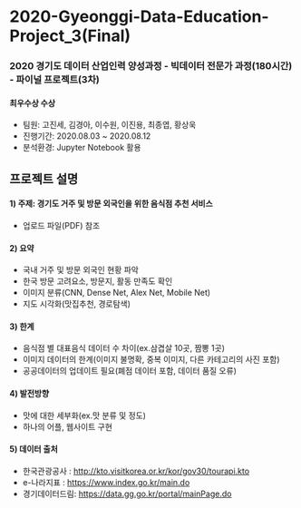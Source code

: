 # 2020-Gyeonggi-Data-Education-Project_3(Final)
### 2020 경기도 데이터 산업인력 양성과정 - 빅데이터 전문가 과정(180시간) - 파이널 프로젝트(3차)
#### 최우수상 수상
- 팀원: 고진세, 김경아, 이수원, 이진용, 최종엽, 황상욱
- 진행기간: 2020.08.03 ~ 2020.08.12
- 분석환경: Jupyter Notebook 활용

## 프로젝트 설명

#### 1) 주제: 경기도 거주 및 방문 외국인을 위한 음식점 추천 서비스
- 업로드 파일(PDF) 참조

#### 2) 요약
- 국내 거주 및 방문 외국인 현황 파악
- 한국 방문 고려요소, 방문지, 활동 만족도 확인
- 이미지 분류(CNN, Dense Net, Alex Net, Mobile Net)
- 지도 시각화(맛집추천, 경로탐색)

#### 3) 한계
- 음식점 별 대표음식 데이터 수 차이(ex.삼겹살 10곳, 짬뽕 1곳)
- 이미지 데이터의 한계(이미지 불명확, 중복 이미지, 다른 카테고리의 사진 포함)
- 공공데이터의 업데이트 필요(폐점 데이터 포함, 데이터 품질 오류)

#### 4) 발전방향
- 맛에 대한 세부화(ex.맛 분류 및 정도)
- 하나의 어플, 웹사이트 구현

#### 5) 데이터 출처
- 한국관광공사 : http://kto.visitkorea.or.kr/kor/gov30/tourapi.kto
- e-나라지표 : https://www.index.go.kr/main.do
- 경기데이터드림: https://data.gg.go.kr/portal/mainPage.do
